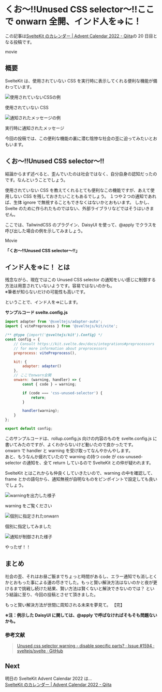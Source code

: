 # くお〜!!Unused CSS selector〜!!ここで onwarn 全開、インド人を=>に！

この記事は[SvelteKit のカレンダー | Advent Calendar 2022 - Qiita](https://qiita.com/advent-calendar/2022/sveltekit)の 20 日目となる投稿です。

movie

## 概要

SvelteKit は、使用されていない CSS を実行時に表示してくれる便利な機能が備わっています。

![使用されていないCSSの例]()

使用されていない CSS

![通知されたメッセージの例]()

実行時に通知されたメッセージ

今回の投稿では、この便利な機能の裏に潜む陰惨な社会の歪に迫ってみたいとおもいます。

## くお〜!!Unused CSS selector〜!!

結論からまず述べると、歪んでいたのは社会ではなく、自分自身の認知だったのです。なんということでしょう。

使用されていない CSS を教えてくれるとても便利なこの機能ですが、あえて使用しない CSS を残しておきたいこともあるでしょう。
１つや２つの通知であれば、生体 ignore で無視することもできなくはないかとおもいます。
しかし、Svelte のために作られたものではない、外部ライブラリなどではそうはいきません。

ここでは、TailwindCSS のプラグイン、DaisyUI を使って、@apply でクラスを呼び出した場合の例を示してみましょう。

Movie

**「くお〜!!Unused CSS selector〜!!」**

## インド人を=>に！ とは

残念ながら、現在ではこの Unused CSS selector の通知をいい感じに制御する方法は用意されていないようです。容易ではないのかも。<br>※筆者が知らないだけの可能性も高いです。

ということで、インド人を=>にします。

**サンプルコード svelte.config.js**

```javascript
import adapter from '@sveltejs/adapter-auto';
import { vitePreprocess } from '@sveltejs/kit/vite';

/** @type {import('@sveltejs/kit').Config} */
const config = {
	// Consult https://kit.svelte.dev/docs/integrations#preprocessors
	// for more information about preprocessors
	preprocess: vitePreprocess(),

	kit: {
		adapter: adapter()
	},
	// ここでonwarn全開
	onwarn: (warning, handler) => {
		const { code } = warning;

		if (code === 'css-unused-selector') {
			return;
		}

		handler(warning);
	}
};

export default config;
```

このサンプルコードは、rollup.config.js 向けの内容のものを svelte.config.js に書いてみたのですが、よくわからないけど動いたので良かったです。<br>
onwarn で handler と warning を受け取ってなんやかんやします。<br>
あと、もうなんか疲れていたので warning の持つ code が css-unused-selector の通知を、全て return しているので SvelteKit との仲が疑われます。

SvelteKit とはこれからも仲良くしていきたいので、warning の中を確認して、frame とかの語句から、通知無視が自明なものをピンポイントで設定しても良いでしょう。

![warningを出力した様子]()

warning をご覧ください

![個別に指定されたonwarn]()

個別に指定してみました

![通知が制御された様子]()

やったぜ！！

## まとめ

社会の歪、それはお昼ご飯までちょっと時間があるし、エラー通知でも消しとくかとおもった事による運の尽きでした。もっと賢い解決方法はないのかと夜が更けるまで挑戦し続けた結果、賢い方法は賢くないと解決できないのでは？ という結論に至り、今回の投稿とさせて頂きました。

もっと賢い解決方法が世間に周知される未来を夢見て。 【完】

**※注：例示した DaisyUI に関しては、@apply で呼ばなければそもそも問題ないかも。**

### 参考文献

> [Unused css selector warning - disable specific parts? · Issue #1594 · sveltejs/svelte · GitHub](https://github.com/sveltejs/svelte/issues/1594)

## Next

明日の SvelteKit Advent Calendar 2022 は...<br>
[SvelteKit のカレンダー | Advent Calendar 2022 - Qiita](https://qiita.com/advent-calendar/2022/sveltekit)
